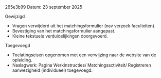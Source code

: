 265e3b99
Datum: 23 september 2025

Gewijzigd
- Vragen verwijderd uit het matchingsformulier (nav verzoek faculteiten).
- Bevestiging van het matchingsformulier aangepast.
- Kleine tekstuele verduidelijkingen doorgevoerd.

Toegevoegd
- Toelatingseisen opgenomen met een verwijzing naar de website van de opleiding.
- Naslagwerk: Pagina Werkinstructies/ Matchingsactiviteit/ Registreren aanwezigheid (individueel) toegevoegd.